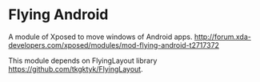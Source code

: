 Flying Android
==============
A module of Xposed to move windows of Android apps.
http://forum.xda-developers.com/xposed/modules/mod-flying-android-t2717372

This module depends on FlyingLayout library https://github.com/tkgktyk/FlyingLayout.